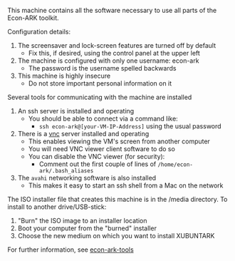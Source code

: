 This machine contains all the software necessary to use all parts of the Econ-ARK toolkit.

Configuration details:

1. The screensaver and lock-screen features are turned off by default
   * Fix this, if desired, using the control panel at the upper left
1. The machine is configured with only one username: econ-ark
   * The password is the username spelled backwards
1. This machine is highly insecure
   * Do not store important personal information on it

Several tools for communicating with the machine are installed

1. An ssh server is installed and operating
   * You should be able to connect via a command like:
      * `ssh econ-ark@[your-VM-IP-Address]` using the usual password
1. There is a [vnc](https://en.wikipedia.org/Virtual\_Network\_Computing) server installed and operating 
   * This enables viewing the VM's screen from another computer 
   * You will need VNC viewer client software to do so 
   * You can disable the VNC viewer (for security):
      * Comment out the first couple of lines of `/home/econ-ark/.bash_aliases`
1. The `avahi` networking software is also installed
   * This makes it easy to start an ssh shell from a Mac on the network

The ISO installer file that creates this machine is in the /media directory.
To install to another drive/USB-stick:
   1. "Burn" the ISO image to an installer location 
   1. Boot your computer from the "burned" installer
   1. Choose the new medium on which you want to install XUBUNTARK

For further information, see [econ-ark-tools](https://github.com/econ-ark/econ-ark-tools/tree/master/Virtual#most-powerful)
